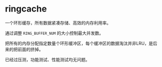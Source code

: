 # ringcache

一个环形缓存，所有数据紧凑存储、高效的内存利用率。

通过调整 `RING_BUFFER_NUM` 的大小控制最大并发数。

把所有的内存分配指定数量个环形缓冲区，每个缓冲区的数据淘汰并非LRU，是后来的把前面的挤掉。

已经过压测，功能测试、性能测试均无问题。